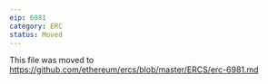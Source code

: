 ```yaml
---
eip: 6981
category: ERC
status: Moved
---
```


This file was moved to https://github.com/ethereum/ercs/blob/master/ERCS/erc-6981.md
